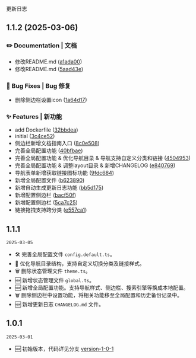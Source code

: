 更新日志
## 1.1.2 (2025-03-06)


### ✏️ Documentation | 文档

* 修改README.md ([a1ada00](https://gitee.com/partiny/bumoyu-workbench/commit/a1ada0052f79fecfbb4913aedcb0cacc3bfe7e39))
* 修改README.md ([5aad43e](https://gitee.com/partiny/bumoyu-workbench/commit/5aad43e7288b3dfba43a352476ba087287add6c4))


### 🐛 Bug Fixes | Bug 修复

* 删除侧边栏设置icon ([1a64d17](https://gitee.com/partiny/bumoyu-workbench/commit/1a64d17edb2e8971c53420b7cb26894ab7440515))


### ✨ Features | 新功能

* add Dockerfile ([32bbdea](https://gitee.com/partiny/bumoyu-workbench/commit/32bbdea07e245b9ad49a1c4d2516d72210398e6e))
* initial ([3c4ce52](https://gitee.com/partiny/bumoyu-workbench/commit/3c4ce529098b742b9af1431e298b076e9bc5bcbc))
* 侧边栏新增文档指南入口 ([8c0e508](https://gitee.com/partiny/bumoyu-workbench/commit/8c0e508b937bab48e5b07daed68d84f0a7ddf96d))
* 完善全局配置功能 ([40bfbae](https://gitee.com/partiny/bumoyu-workbench/commit/40bfbaef48187d65e533fce400739ffe2fe79b47))
* 完善全局配置功能 & 优化导航目录 & 导航支持自定义分类和链接 ([4504953](https://gitee.com/partiny/bumoyu-workbench/commit/45049536762785aa540d00d020c95b7dada95629))
* 完善全局配置功能 & 调整layout目录 & 新增CHANGELOG ([e840769](https://gitee.com/partiny/bumoyu-workbench/commit/e840769f54922152483a2dd9375b85f638bd8d29))
* 导航表单新增获取链接图标功能 ([9fdc684](https://gitee.com/partiny/bumoyu-workbench/commit/9fdc684546bd76ef620cb757aa07675f11050208))
* 新增全局配置文件 ([b623890](https://gitee.com/partiny/bumoyu-workbench/commit/b623890ab75d174eb06f5207446dca9064204cde))
* 新增自动生成更新日志功能 ([bb5d175](https://gitee.com/partiny/bumoyu-workbench/commit/bb5d175a5c5115789748b055948720977ff19f89))
* 新增配置侧边栏 ([bacf50f](https://gitee.com/partiny/bumoyu-workbench/commit/bacf50f114448121dde6b3e78088ecb5f85cb0e2))
* 新增配置侧边栏 ([5ca7c25](https://gitee.com/partiny/bumoyu-workbench/commit/5ca7c259549c287c179b111f592e302a44549e32))
* 链接拖拽支持跨分类 ([e557ca1](https://gitee.com/partiny/bumoyu-workbench/commit/e557ca165415b75492c4ecbaad3c7ce012f832ff))

## 1.1.1

`2025-03-05`

- 🛠 完善全局配置文件 `config.default.ts`。
- 💄 优化导航目录结构，支持自定义切换分类及链接样式。
- 🗑 删除状态管理文件 `theme.ts`。
- 🆕 新增状态管理文件 `global.ts`。
- 🆕 新增全局配置功能。支持导航样式、侧边栏、搜索引擎等换成本地配置。
- 🗑 删除侧边栏中设置功能，将相关功能移至全局配置和历史备份记录中。
- 🆕 新增更新日志 `CHANGELOG.md` 文件。

## 1.0.1

`2025-03-01`

- 🆕 初始版本，代码详见分支 [version-1-0-1](https://gitee.com/partiny/bumoyu-workbench/tree/version-1-0-1/)
